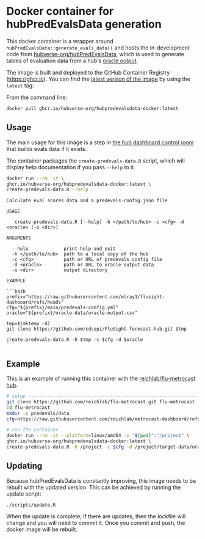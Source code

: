 # Docker container for hubPredEvalsData generation

This docker container is a wrapper around
`hubPredEvalsData::generate_evals_data()` and hosts the in-development code
from
[hubverse-org/hubPredEvalsData](https://github.com/hubverse-org/hubPredEvalsData),
which is used to generate tables of evaluation data from a hub's [oracle
output](https://docs.hubverse.io/en/latest/user-guide/target-data.html#oracle-output).

The image is built and deployed to the GitHub Container Registry (https://ghcr.io).
You can find the [latest version of the
image](https://github.com/hubverse-org/hubPredEvalsData-docker/pkgs/container/hubpredevalsdata-docker/340871974?tag=latest)
by using the `latest` tag:

From the command line:

```sh
docker pull ghcr.io/hubverse-org/hubpredevalsdata-docker:latest
```

## Usage

The main usage for this image is a step in [the hub dashboard control
room](https://github.com/hubverse-org/hub-dashboard-control-room) that builds
evals data if it exists.

The container packages the `create-predevals-data.R` script, which will display
help documentation if you pass `--help` to it.

```sh
docker run --rm -it \
ghcr.io/hubverse-org/hubpredevalsdata-docker:latest \
create-predevals-data.R --help
```

````
Calculate eval scores data and a predevals-config.json file

USAGE

   create-predevals-data.R [--help] -h </path/to/hub> -c <cfg> -d <oracle> [-o <dir>]

ARGUMENTS

  --help             print help and exit
  -h </path/to/hub>  path to a local copy of the hub
  -c <cfg>           path or URL of predevals config file
  -d <oracle>        path or URL to oracle output data
  -o <dir>           output directory

EXAMPLE

```bash
prefix="https://raw.githubusercontent.com/elray1/flusight-dashboard/refs/heads"
cfg="${prefix}/main/predevals-config.yml"
oracle="${prefix}/oracle-data/oracle-output.csv"

tmp=$(mktemp -d)
git clone https://github.com/cdcepi/FluSight-forecast-hub.git $tmp

create-predevals-data.R -h $tmp -c $cfg -d $oracle
```
````

## Example

This is an example of running this container with the [reichlab/flu-metrocast hub](https://github.com/reichlab/flu-metrocast/tree/main).

```sh
# setup --------------------------------------------------------------
git clone https://github.com/reichlab/flu-metrocast.git flu-metrocast
cd flu-metrocast
mkdir -p predevals/data
cfg=https://raw.githubusercontent.com/reichlab/metrocast-dashboard/refs/heads/main/predevals-config.yml

# run the container
docker run --rm -it --platform=linux/amd64 -v "$(pwd)":"/project" \
ghcr.io/hubverse-org/hubpredevalsdata-docker:latest \
create-predevals-data.R -h /project -c $cfg -d /project/target-data/oracle-output.csv -o /project/predevals/data
```

## Updating

Because hubPredEvalsData is constantly improving, this image needs to be
rebuilt with the updated version. This can be achieved by running the update
script:

```
./scripts/update.R
```

When the update is complete, if there are updates, then the lockfile will change
and you will need to commit it. Once you commit and push, the docker image will
be rebuilt.


